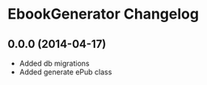 # EbookGenerator Changelog

## 0.0.0 (2014-04-17)

- Added db migrations
- Added generate ePub class
